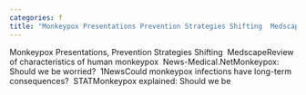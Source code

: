 ```yaml
---
categories: f
title: "Monkeypox Presentations Prevention Strategies Shifting  Medscape"
---
```

Monkeypox Presentations, Prevention Strategies Shifting&nbsp;&nbsp;MedscapeReview of characteristics of human monkeypox&nbsp;&nbsp;News-Medical.NetMonkeypox: Should we be worried?&nbsp;&nbsp;1NewsCould monkeypox infections have long-term consequences?&nbsp;&nbsp;STATMonkeypox explained: Should we be